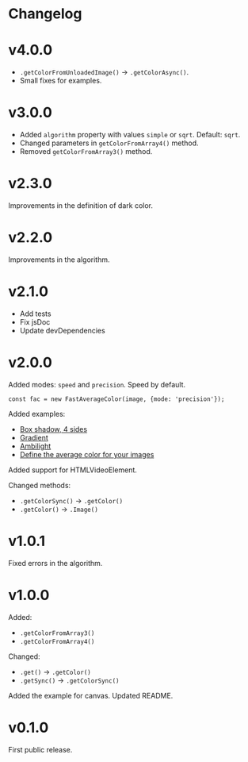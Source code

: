 # Changelog

# v4.0.0
- `.getColorFromUnloadedImage()` → `.getColorAsync()`.
- Small fixes for examples.

# v3.0.0
- Added `algorithm` property with values `simple` or `sqrt`. Default: `sqrt`.
- Changed parameters in `getColorFromArray4()` method.
- Removed `getColorFromArray3()` method.

# v2.3.0
Improvements in the definition of dark color.

# v2.2.0
Improvements in the algorithm.

# v2.1.0
- Add tests
- Fix jsDoc
- Update devDependencies

# v2.0.0
Added modes: `speed` and `precision`. Speed by default.
```
const fac = new FastAverageColor(image, {mode: 'precision'});
```
Added examples:
- [Box shadow, 4 sides](https://hcodes.github.io/fast-average-color/examples/box-shadow-4-sides.html)
- [Gradient](https://hcodes.github.io/fast-average-color/examples/gradient.html)
- [Ambilight](https://hcodes.github.io/fast-average-color/examples/ambilight.html)
- [Define the average color for your images](https://hcodes.github.io/fast-average-color/examples/define.html)

Added support for HTMLVideoElement.

Changed methods:
- `.getColorSync()` → `.getColor()`
- `.getColor()` → `.Image()`

# v1.0.1
Fixed errors in the algorithm.

# v1.0.0
Added:
- `.getColorFromArray3()`
- `.getColorFromArray4()`

Changed:
- `.get()` → `.getColor()`
- `.getSync()` → `.getColorSync()`

Added the example for canvas.
Updated README.

# v0.1.0
First public release.
